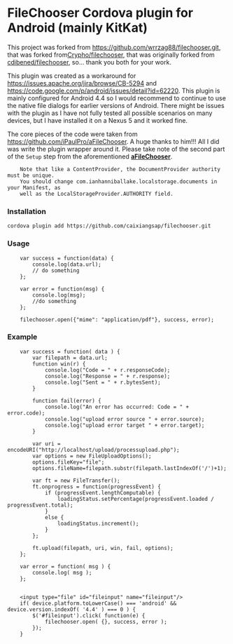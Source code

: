 # FileChooser Cordova plugin for Android (mainly KitKat)

This project was forked from https://github.com/wrrzag88/filechooser.git, that was forked from[Crypho/filechooser](https://github.com/Crypho/filechooser), that was originally forked from [cdibened/filechooser](https://github.com/cdibened/filechooser), so... thank you both for your work.

This plugin was created as a workaround for https://issues.apache.org/jira/browse/CB-5294 and https://code.google.com/p/android/issues/detail?id=62220. This plugin is mainly configured for Android 4.4 so I would recommend to continue to use the native file dialogs for earlier versions of Android. There might be issues with the plugin as I have not fully tested all possible scenarios on many devices, but I have installed it on a Nexus 5 and it worked fine.

The core pieces of the code were taken from https://github.com/iPaulPro/aFileChooser. A huge thanks to him!!!  All I did was write the plugin wrapper around it.  Please take note of the second part of the `Setup` step from the aforementioned **[aFileChooser](https://github.com/iPaulPro/aFileChooser)**.
```
    Note that like a ContentProvider, the DocumentProvider authority must be unique.
    You should change com.ianhanniballake.localstorage.documents in your Manifest, as
    well as the LocalStorageProvider.AUTHORITY field.
```


### Installation
```
cordova plugin add https://github.com/caixiangsap/filechooser.git
```

### Usage
```
    var success = function(data) {
        console.log(data.url);
        // do something
    };

    var error = function(msg) {
        console.log(msg);
        //do something
    };

    filechooser.open({"mime": "application/pdf"}, success, error);
```

### Example
```
    var success = function( data ) {
        var filepath = data.url;
        function win(r) {
            console.log("Code = " + r.responseCode);
            console.log("Response = " + r.response);
            console.log("Sent = " + r.bytesSent);
        }

        function fail(error) {
            console.log("An error has occurred: Code = " + error.code);
            console.log("upload error source " + error.source);
            console.log("upload error target " + error.target);
        }

        var uri = encodeURI("http://localhost/upload/processupload.php");
        var options = new FileUploadOptions();
        options.fileKey="file";
        options.fileName=filepath.substr(filepath.lastIndexOf('/')+1);

        var ft = new FileTransfer();
        ft.onprogress = function(progressEvent) {
            if (progressEvent.lengthComputable) {
                loadingStatus.setPercentage(progressEvent.loaded / progressEvent.total);
            }
            else {
                loadingStatus.increment();
            }
        };

        ft.upload(filepath, uri, win, fail, options);  
    };

    var error = function( msg ) {
        console.log( msg );
    };


    <input type="file" id="fileinput" name="fileinput"/>
    if( device.platform.toLowerCase() === 'android' && device.version.indexOf( '4.4' ) === 0 ) {
        $('#fileinput').click( function(e) {
            filechooser.open( {}, success, error );
        });
    }
```
